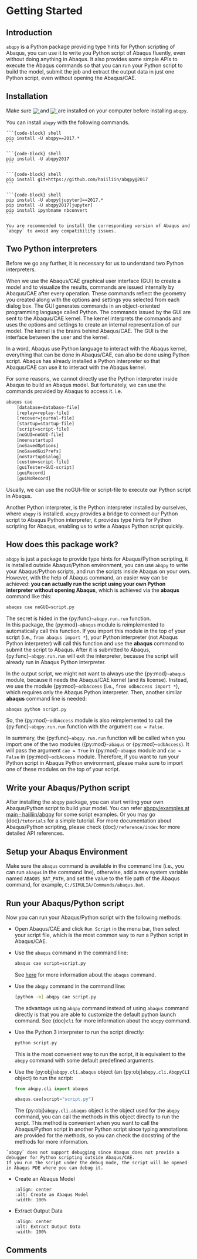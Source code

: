 # Getting Started

## Introduction

`abqpy` is a Python package providing type hints for Python scripting of Abaqus, you can
use it to write you Python script of Abaqus fluently, even without doing anything in Abaqus.
It also provides some simple APIs to execute the Abaqus commands so that you can run your
Python script to build the model, submit the job and extract the output data in just one
Python script, even without opening the Abaqus/CAE.

## Installation

Make sure <a href="https://www.python.org/downloads/"> <img src="https://img.shields.io/badge/Python-3.7%2B-brightgreen" align=center /> </a> and
<a href="https://www.3ds.com/products-services/simulia/products/abaqus/"> <img src="https://img.shields.io/badge/Abaqus-2016%2B-brightgreen" align=center /> </a>
are installed on your computer before installing `abqpy`.

You can install `abqpy` with the following commands.

````{tab} pip
```{code-block} shell
pip install -U abqpy==2017.*
```
````

````{tab} pip (wrapper)
```{code-block} shell
pip install -U abqpy2017
```
````

````{tab} Source
```{code-block} shell
pip install git+https://github.com/haiiliin/abqpy@2017
```
````

````{tab} Jupyter
```{code-block} shell
pip install -U abqpy[jupyter]==2017.*
pip install -U abqpy2017[jupyter]
pip install ipynbname nbconvert
```
````

```{note}
You are recommended to install the corresponding version of Abaqus and `abqpy` to avoid any compatibility issues.
```

## Two Python interpreters

Before we go any further, it is necessary for us to understand two Python interpreters.

When we use the Abaqus/CAE graphical user interface (GUI) to create a model and to visualize
the results, commands are issued internally by Abaqus/CAE after every operation. These
commands reflect the geometry you created along with the options and settings you selected
from each dialog box. The GUI generates commands in an object-oriented programming language
called Python. The commands issued by the GUI are sent to the Abaqus/CAE kernel. The kernel
interprets the commands and uses the options and settings to create an internal representation
of our model. The kernel is the brains behind Abaqus/CAE. The GUI is the interface between the
user and the kernel.

In a word, Abaqus use Python language to interact with the Abaqus kernel, everything that can
be done in Abaqus/CAE, can also be done using Python script. Abaqus has already installed a
Python interpreter so that Abaqus/CAE can use it to interact with the Abaqus kernel.

For some reasons, we cannot directly use the Python interpreter inside Abaqus to build an
Abaqus model. But fortunately, we can use the commands provided by Abaqus to access it. i.e.

```sh
abaqus cae
    [database=database-file]
    [replay=replay-file]
    [recover=journal-file]
    [startup=startup-file]
    [script=script-file]
    [noGUI=noGUI-file]
    [noenvstartup]
    [noSavedOptions]
    [noSavedGuiPrefs]
    [noStartupDialog]
    [custom=script-file]
    [guiTester=GUI-script]
    [guiRecord]
    [guiNoRecord]
```

Usually, we can use the noGUI-file or script-file to execute our Python script in Abaqus.

Another Python interpreter, is the Python interpreter installed by ourselves, where `abqpy`
is installed. `abqpy` provides a bridge to connect our Python script to Abaqus Python
interpreter, it provides type hints for Python scripting for Abaqus, enabling us to write a
Abaqus Python script quickly.

## How does this package work?

`abqpy` is just a package to provide type hints for Abaqus/Python scripting, it is installed outside Abaqus/Python
environment, you can use `abqpy` to write your Abaqus/Python scripts, and run the scripts inside Abaqus on your own.
However, with the help of Abaqus command, an easier way can be achieved: **you can actually run the script using your
own Python interpreter without opening Abaqus**, which is achieved via the **abaqus** command like this:

```sh
abaqus cae noGUI=script.py
```

The secret is hided in the {py:func}`~abqpy.run.run` function.  
In this package, the {py:mod}`~abaqus` module is reimplemented to automatically call this function. If you import this module in the top of your
script (i.e., `from abaqus import *`), your Python interpreter (not Abaqus Python interpreter) will call this function and use the
**abaqus** command to submit the script to Abaqus. After it is submitted to Abaqus, {py:func}`~abqpy.run.run`
will exit the interpreter, because the script will already run in Abaqus Python interpreter.

In the output script, we might not want to always use the {py:mod}`~abaqus` module, because it needs the Abaqus/CAE kernel (and its license).
Instead, we use the module {py:mod}`~odbAccess` (i.e., `from odbAccess import *`), which requires only the Abaqus Python interpreter.
Then, another similar **abaqus** command line is needed:

```sh
abaqus python script.py
```

So, the {py:mod}`~odbAccess` module is also reimplemented to call the {py:func}`~abqpy.run.run` function with the argument `cae = False`.

In summary, the {py:func}`~abqpy.run.run` function will be called when you import one of the two modules ({py:mod}`~abaqus` or {py:mod}`~odbAccess`). It will pass the argument `cae = True`
in {py:mod}`~abaqus` module and `cae = False` in {py:mod}`~odbAccess` module.
Therefore, if you want to run your Python script in Abaqus Python environment, please make sure to import one of these modules
on the top of your script.

## Write your Abaqus/Python script

After installing the `abqpy` package, you can start writing your own Abaqus/Python script
to build your model. You can refer
[abqpy/examples at main · haiiliin/abqpy](https://github.com/haiiliin/abqpy/tree/main/examples)
for some script examples. Or you may go {doc}`/tutorials` for a simple tutorial. For more documentation about
Abaqus/Python scripting, please check {doc}`/reference/index` for more detailed API references.

## Setup your Abaqus Environment

Make sure the `abaqus` command is available in the command line (i.e., you can run `abaqus` in the command line), otherwise,
add a new system variable named `ABAQUS_BAT_PATH`, and set the value to the file path of the Abaqus command, for example,
`C:/SIMULIA/Commands/abaqus.bat`.

## Run your Abaqus/Python script

Now you can run your Abaqus/Python script with the following methods:

- Open Abaqus/CAE and click `Run Script` in the menu bar, then select your script file, which is the most common way to
  run a Python script in Abaqus/CAE.
- Use the `abaqus` command in the command line:
  ```sh
  abaqus cae script=script.py
  ```
  See [here](https://help.3ds.com/2017/English/DSSIMULIA_Established/SIMACAEEXCRefMap/simaexc-c-caeproc.htm?contextscope=all)
  for more information about the `abaqus` command.
- Use the `abqpy` command in the command line:
  ```sh
  [python -m] abqpy cae script.py
  ```
  The advantage using `abqpy` command instead of using `abaqus` command directly is that you are able to customize the
  default python launch command. See {doc}`cli` for more information about the `abqpy` command.
- Use the Python 3 interpreter to run the script directly:
  ```sh
  python script.py
  ```
  This is the most convenient way to run the script, it is equivalent to the `abqpy` command with some default
  predefined arguments.
- Use the {py:obj}`abqpy.cli.abaqus` object (an {py:obj}`abqpy.cli.AbqpyCLI` object) to run the script:

  ```python
  from abqpy.cli import abaqus

  abaqus.cae(script="script.py")
  ```

  The {py:obj}`abqpy.cli.abaqus` object is the object used for the `abqpy` command, you can call the methods in this
  object directly to run the script. This method is convenient when you want to call the Abaqus/Python script in another
  Python script since typing annotations are provided for the methods, so you can check the docstring of the methods for
  more information.

```{warning}
`abqpy` does not support debugging since Abaqus does not provide a debugger for Python scripting outside Abaqus/CAE.
If you run the script under the debug mode, the script will be opened in Abaqus PDE where you can debug it.
```

- Create an Abaqus Model

  ```{image} images/model-code.*
  :align: center
  :alt: Create an Abaqus Model
  :width: 100%
  ```

- Extract Output Data

  ```{image} images/output-code.*
  :align: center
  :alt: Extract Output Data
  :width: 100%
  ```

## Comments

<script
   type="text/javascript"
   src="https://utteranc.es/client.js"
   async="async"
   repo="haiiliin/abqpy"
   issue-term="pathname"
   theme="github-light"
   label="💬 comment"
   crossorigin="anonymous"
/>
